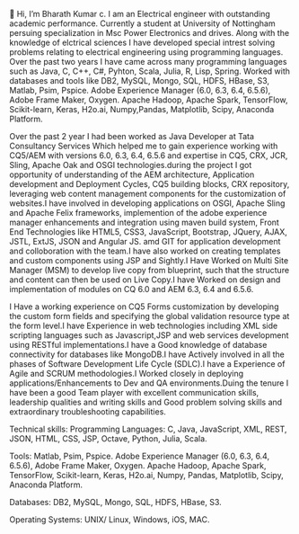 👋 Hi, I’m Bharath Kumar c.
I am an Electrical engineer with outstanding academic performance. Currently a student at University of Nottingham persuing specialization  in Msc Power Electronics and drives. Along with the knowledge of elctrical sciences 
I have developed special intrest solving problems relating to electrical engineering using programming languages. Over the past two years I have came across many programming languages 
such as Java, C, C++, C#, Pyhton, Scala, Julia, R, Lisp, Spring. Worked with databases and tools like DB2, MySQL, Mongo, SQL, HDFS, HBase, S3, Matlab, Psim, Pspice. Adobe Experience Manager (6.0, 6.3, 6.4, 6.5.6), Adobe Frame
Maker, Oxygen. Apache Hadoop, Apache Spark, TensorFlow, Scikit-learn, Keras, H2o.ai, Numpy,Pandas, Matplotlib, Scipy, Anaconda Platform.

Over the past 2 year I had been worked as Java Developer at Tata Consultancy Services Which helped me to gain experience working with CQ5/AEM with versions 6.0, 6.3, 6.4, 6.5.6 and expertise in CQ5, CRX, JCR, Sling, Apache Oak
and OSGI technologies.during the project I got opportunity of understanding of the AEM architecture, Application development and Deployment Cycles, CQ5 building blocks, CRX
repository, leveraging web content management components for the customization of websites.I have involved in developing applications on OSGI, Apache Sling and Apache Felix
frameworks, implemention of the adobe experience manager enhancements and integration using maven build system, Front End Technologies like HTML5, CSS3, JavaScript, Bootstrap,
JQuery, AJAX, JSTL, ExtJS, JSON and Angular JS. amd GIT for application development and colloboration with the team.I have also worked on creating templates and custom components
using JSP and Sightly.I Have Worked on Multi Site Manager (MSM) to develop live copy from blueprint, such that the structure and content can then be used on Live Copy.I have Worked on design and implementation of modules on CQ 6.0 and AEM 6.3, 6.4 and 6.5.6.

I Have a working experience on CQ5 Forms customization by developing the custom form fields and specifying the global validation resource type at the form level.I have Experience in web technologies including XML side scripting languages such as Javascript,JSP and web services development using RESTful implementations.I have a Good knowledge of database connectivity for databases like MongoDB.I have Actively involved in all the phases of Software Development Life Cycle (SDLC).I have a Experience of Agile and SCRUM methodologies.I Worked closely in deploying applications/Enhancements to Dev and QA environments.Duing the tenure I have been a good Team player with excellent communication skills, leadership qualities and writing skills and Good problem solving skills and extraordinary troubleshooting capabilities. 

Technical skills:
Programming Languages: C, Java, JavaScript, XML, REST, JSON, HTML, CSS, JSP, Octave, Python,
Julia, Scala.

Tools: Matlab, Psim, Pspice. Adobe Experience Manager (6.0, 6.3, 6.4, 6.5.6), Adobe Frame
Maker, Oxygen. Apache Hadoop, Apache Spark, TensorFlow, Scikit-learn, Keras, H2o.ai, Numpy,
Pandas, Matplotlib, Scipy, Anaconda Platform.

Databases: DB2, MySQL, Mongo, SQL, HDFS, HBase, S3.

Operating Systems: UNIX/ Linux, Windows, iOS, MAC. 
